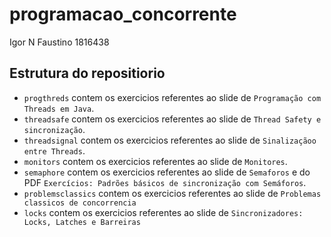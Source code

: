# programacao_concorrente

Igor N Faustino
1816438

## Estrutura do repositiorio

- `progthreds` contem os exercicios referentes ao slide de `Programação com Threads em Java`.
- `threadsafe` contem os exercicios referentes ao slide de `Thread Safety e sincronização`.
- `threadsignal` contem os exercicios referentes ao slide de `Sinalizaçãoo entre Threads`.
- `monitors` contem os exercicios referentes ao slide de `Monitores`.
- `semaphore` contem os exercicios referentes ao slide de `Semaforos` e do PDF `Exercícios: Padrões básicos de sincronização com Semáforos`.
- `problemsclassics` contem os exercicios referentes ao slide de `Problemas classicos de concorrencia`
- `locks` contem os exercicios referentes ao slide de `Sincronizadores: Locks, Latches e Barreiras`